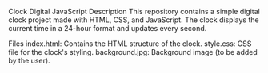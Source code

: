 
Clock Digital JavaScript
Description
This repository contains a simple digital clock project made with HTML, CSS, and JavaScript. The clock displays the current time in a 24-hour format and updates every second.

Files
index.html: Contains the HTML structure of the clock.
style.css: CSS file for the clock's styling.
background.jpg: Background image (to be added by the user).
